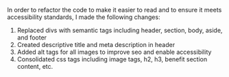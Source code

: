 
In order to refactor the code to make it easier to read and to ensure it meets accessibility standards, I made the following changes:

1. Replaced divs with semantic tags including header, section, body, aside, and footer
2. Created descriptive title and meta description in header
3. Added alt tags for all images to improve seo and enable accessibility
4. Consolidated css tags including image tags, h2, h3, benefit section content, etc.
